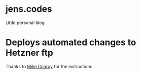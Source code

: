 # jens.codes
Little personal blog

# Deploys automated changes to Hetzner ftp
Thanks to [Mike Conroy](https://mikeconroy.com/2020/04/automating-jekyll-deployments-github-actions/) for the instructions.